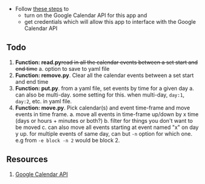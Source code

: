 * Follow [these steps](https://developers.google.com/calendar/quickstart/python) to 
  * turn on the Google Calendar API for this app and 
  * get credentials which will allow this app to interface with the Google Calendar API


## Todo
1. **Function: read.py**~~read in all the calendar events between a set start and end time~~
    a. option to save to yaml file
2. **Function: remove.py**. Clear all the calendar events between a set start and end time
3. **Function: put.py**. from a yaml file, set events by time for a given day
    a. can also be multi-day. some setting for this. when multi-day, `day:1`, `day:2`, etc. in yaml file.
4. **Function: move.py**. Pick calendar(s) and event time-frame and move events in time frame.
    a. move all events in time-frame up/down by x time (days or hours + minutes or both?)
    b. filter for things you don't want to be moved
    c. can also move all events starting at event named "x" on day y up. for multiple events of same day, can but `-n` option for which one. e.g from `-e block -n 2` would be block 2.


## Resources
1. [Google Calendar API](https://developers.google.com/calendar/)